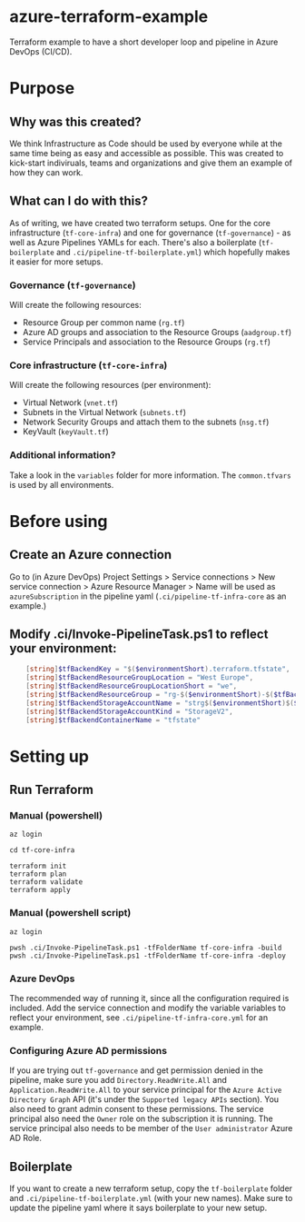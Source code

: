 # azure-terraform-example
Terraform example to have a short developer loop and pipeline in Azure DevOps (CI/CD).

# Purpose
## Why was this created?
We think Infrastructure as Code should be used by everyone while at the same time being as easy and accessible as possible.
This was created to kick-start indiviruals, teams and organizations and give them an example of how they can work.

## What can I do with this?
As of writing, we have created two terraform setups. One for the core infrastructure (`tf-core-infra`) and one for governance (`tf-governance`) - as well as Azure Pipelines YAMLs for each. There's also a boilerplate (`tf-boilerplate` and `.ci/pipeline-tf-boilerplate.yml`) which hopefully makes it easier for more setups.

### Governance (`tf-governance`)
Will create the following resources:
* Resource Group per common name (`rg.tf`)
* Azure AD groups and association to the Resource Groups (`aadgroup.tf`)
* Service Principals and association to the Resource Groups (`rg.tf`)

### Core infrastructure (`tf-core-infra`)
Will create the following resources (per environment):
* Virtual Network (`vnet.tf`)
* Subnets in the Virtual Network (`subnets.tf`)
* Network Security Groups and attach them to the subnets (`nsg.tf`)
* KeyVault (`keyVault.tf`)

### Additional information?
Take a look in the `variables` folder for more information. The `common.tfvars` is used by all environments.

# Before using
## Create an Azure connection
Go to (in Azure DevOps) Project Settings > Service connections > New service connection > Azure Resource Manager > Name will be used as `azureSubscription` in the pipeline yaml (`.ci/pipeline-tf-infra-core` as an example.)

## Modify .ci/Invoke-PipelineTask.ps1 to reflect your environment:
```powershell
    [string]$tfBackendKey = "$($environmentShort).terraform.tfstate",
    [string]$tfBackendResourceGroupLocation = "West Europe",
    [string]$tfBackendResourceGroupLocationShort = "we",
    [string]$tfBackendResourceGroup = "rg-$($environmentShort)-$($tfBackendResourceGroupLocationShort)-tfstate",
    [string]$tfBackendStorageAccountName = "strg$($environmentShort)$($tfBackendResourceGroupLocationShort)tfstate",
    [string]$tfBackendStorageAccountKind = "StorageV2",
    [string]$tfBackendContainerName = "tfstate"
```

# Setting up
## Run Terraform
### Manual (powershell)
```
az login

cd tf-core-infra

terraform init
terraform plan
terraform validate
terraform apply
```

### Manual (powershell script)
```
az login

pwsh .ci/Invoke-PipelineTask.ps1 -tfFolderName tf-core-infra -build
pwsh .ci/Invoke-PipelineTask.ps1 -tfFolderName tf-core-infra -deploy
```

### Azure DevOps
The recommended way of running it, since all the configuration required is included. Add the service connection and modify the variable variables to reflect your environment, see `.ci/pipeline-tf-infra-core.yml` for an example.

### Configuring Azure AD permissions
If you are trying out `tf-governance` and get permission denied in the pipeline, make sure you add `Directory.ReadWrite.All` and `Application.ReadWrite.All` to your service principal for the `Azure Active Directory Graph` API (it's under the `Supported legacy APIs` section). You also need to grant admin consent to these permissions. The service principal also need the `Owner` role on the subscription it is running. The service principal also needs to be member of the `User administrator` Azure AD Role.

## Boilerplate
If you want to create a new terraform setup, copy the `tf-boilerplate` folder and `.ci/pipeline-tf-boilerplate.yml` (with your new names). Make sure to update the pipeline yaml where it says boilerplate to your new setup.
